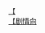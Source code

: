 [【](http://tieba.baidu.com/p/2835646265?see_lz=1&pn=)   
[【剧情向](http://tieba.baidu.com/p/2835959361?see_lz=1&pn=)   
